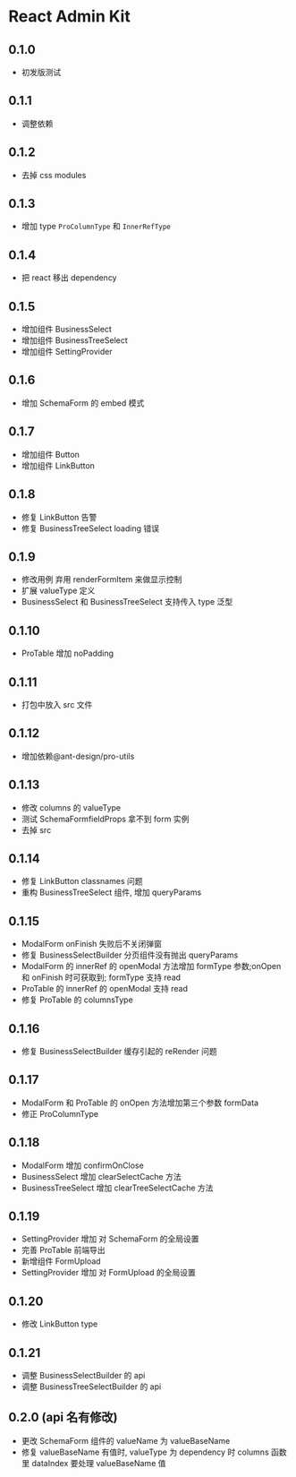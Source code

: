# React Admin Kit

## 0.1.0

- 初发版测试

## 0.1.1

- 调整依赖

## 0.1.2

- 去掉 css modules

## 0.1.3

- 增加 type `ProColumnType` 和 `InnerRefType`

## 0.1.4

- 把 react 移出 dependency

## 0.1.5

- 增加组件 BusinessSelect
- 增加组件 BusinessTreeSelect
- 增加组件 SettingProvider

## 0.1.6

- 增加 SchemaForm 的 embed 模式

## 0.1.7

- 增加组件 Button
- 增加组件 LinkButton

## 0.1.8

- 修复 LinkButton 告警
- 修复 BusinessTreeSelect loading 错误

## 0.1.9

- 修改用例 弃用 renderFormItem 来做显示控制
- 扩展 valueType 定义
- BusinessSelect 和 BusinessTreeSelect 支持传入 type 泛型

## 0.1.10

- ProTable 增加 noPadding

## 0.1.11

- 打包中放入 src 文件

## 0.1.12

- 增加依赖@ant-design/pro-utils

## 0.1.13

- 修改 columns 的 valueType
- 测试 SchemaFormfieldProps 拿不到 form 实例
- 去掉 src

## 0.1.14

- 修复 LinkButton classnames 问题
- 重构 BusinessTreeSelect 组件, 增加 queryParams

## 0.1.15

- ModalForm onFinish 失败后不关闭弹窗
- 修复 BusinessSelectBuilder 分页组件没有抛出 queryParams
- ModalForm 的 innerRef 的 openModal 方法增加 formType 参数;onOpen 和 onFinish 时可获取到; formType 支持 read
- ProTable 的 innerRef 的 openModal 支持 read
- 修复 ProTable 的 columnsType

## 0.1.16

- 修复 BusinessSelectBuilder 缓存引起的 reRender 问题

## 0.1.17

- ModalForm 和 ProTable 的 onOpen 方法增加第三个参数 formData
- 修正 ProColumnType

## 0.1.18

- ModalForm 增加 confirmOnClose
- BusinessSelect 增加 clearSelectCache 方法
- BusinessTreeSelect 增加 clearTreeSelectCache 方法

## 0.1.19

- SettingProvider 增加 对 SchemaForm 的全局设置
- 完善 ProTable 前端导出
- 新增组件 FormUpload
- SettingProvider 增加 对 FormUpload 的全局设置

## 0.1.20

- 修改 LinkButton type

## 0.1.21

- 调整 BusinessSelectBuilder 的 api
- 调整 BusinessTreeSelectBuilder 的 api

## 0.2.0 (api 名有修改)

- 更改 SchemaForm 组件的 valueName 为 valueBaseName
- 修复 valueBaseName 有值时, valueType 为 dependency 时 columns 函数里 dataIndex 要处理 valueBaseName 值
